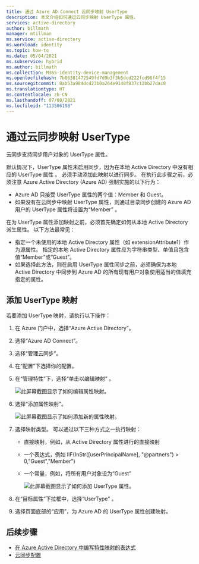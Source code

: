 ```yaml
---
title: 通过 Azure AD Connect 云同步映射 UserType
description: 本文介绍如何通过云同步映射 UserType 属性。
services: active-directory
author: billmath
manager: mtillman
ms.service: active-directory
ms.workload: identity
ms.topic: how-to
ms.date: 05/04/2021
ms.subservice: hybrid
ms.author: billmath
ms.collection: M365-identity-device-management
ms.openlocfilehash: 7b06381472549fd7d9b3f3b5dcd222fcd96f4f15
ms.sourcegitcommit: 0ab53a984dcd23b0a264e9148f837c12bb27dac0
ms.translationtype: HT
ms.contentlocale: zh-CN
ms.lasthandoff: 07/08/2021
ms.locfileid: "113506198"
---
```

# <a name="map-usertype-with-cloud-sync"></a>通过云同步映射 UserType

云同步支持同步用户对象的 UserType 属性。

默认情况下，UserType 属性未启用同步，因为在本地 Active Directory 中没有相应的 UserType 属性 。 必须手动添加此映射以进行同步。 在执行此步骤之前，必须注意 Azure Active Directory (Azure AD) 强制实施的以下行为：

- Azure AD 只接受 UserType 属性的两个值：Member 和 Guest。
- 如果没有在云同步中映射 UserType 属性，则通过目录同步创建的 Azure AD 用户的 UserType 属性将设置为“Member” 。

在为 UserType 属性添加映射之前，必须首先确定如何从本地 Active Directory 派生属性。 以下方法最常见：

 - 指定一个未使用的本地 Active Directory 属性（如 extensionAttribute1）作为源属性。 指定的本地 Active Directory 属性应为字符串类型、单值且包含值“Member”或“Guest”。
 - 如果选择此方法，则在启用 UserType 属性同步之前，必须确保为本地 Active Directory 中同步到 Azure AD 的所有现有用户对象使用适当的值填充指定的属性。

## <a name="add-the-usertype-mapping"></a>添加 UserType 映射
若要添加 UserType 映射，请执行以下操作：

 1. 在 Azure 门户中，选择“Azure Active Directory”。 
 1. 选择“Azure AD Connect”。
 1. 选择“管理云同步”。
 1. 在“配置”下选择你的配置。
 1. 在“管理特性”下，选择“单击以编辑映射” 。
 
    ![此屏幕截图显示了如何编辑属性映射。](media/how-to-map-usertype/usertype-1.png) 

 1. 选择“添加属性映射”。
 
    ![此屏幕截图显示了如何添加新的属性映射。](media/how-to-map-usertype/usertype-2.png) 
1. 选择映射类型。 可以通过以下三种方式之一执行映射：
   - 直接映射，例如，从 Active Directory 属性进行的直接映射
   - 一个表达式，例如 IIF(InStr([userPrincipalName], "@partners") > 0,"Guest","Member")
   - 一个常量，例如，将所有用户对象设为“Guest”
 
     ![此屏幕截图显示了如何添加 UserType 属性。](media/how-to-map-usertype/usertype-3.png)

1. 在“目标属性”下拉框中，选择“UserType” 。
1. 选择页面底部的“应用”，为 Azure AD 的 UserType 属性创建映射。

## <a name="next-steps"></a>后续步骤 

- [在 Azure Active Directory 中编写特性映射的表达式](reference-expressions.md)
- [云同步配置](how-to-configure.md)
